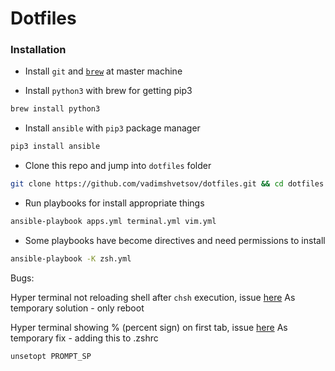 # Dotfiles

### Installation
- Install `git` and [`brew`](https://brew.sh/) at master machine

- Install `python3` with brew for getting pip3

```sh
brew install python3
```

- Install `ansible` with `pip3` package manager

```sh
pip3 install ansible
```

- Clone this repo and jump into `dotfiles` folder
```sh
git clone https://github.com/vadimshvetsov/dotfiles.git && cd dotfiles
```
- Run playbooks for install appropriate things

```sh
ansible-playbook apps.yml terminal.yml vim.yml
```

- Some playbooks have become directives and need permissions to install

```sh
ansible-playbook -K zsh.yml
```

Bugs:

Hyper terminal not reloading shell after `chsh` execution, issue [here](https://github.com/zeit/hyper/issues/81)
As temporary solution - only reboot

Hyper terminal showing % (percent sign) on first tab, issue [here](https://github.com/zeit/hyper/issues/2144)
As temporary fix - adding this to .zshrc
```sh
unsetopt PROMPT_SP
```
